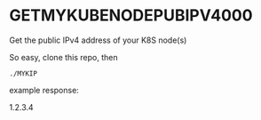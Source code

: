 # GETMYKUBENODEPUBIPV4000

Get the public IPv4 address of your K8S node(s)  

So easy, clone this repo, then

`./MYKIP`

example response:

1.2.3.4
